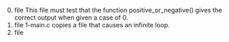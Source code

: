 0. file This file must test that the function positive_or_negative() gives the correct output when given a case of 0.
1. file 1-main.c copies a file that causes an infinite loop.
2. file 
